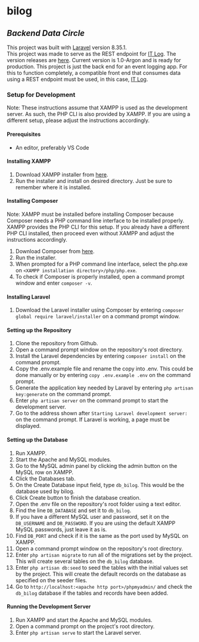 # bilog
## _Backend Data Circle_

This project was built with [Laravel](https://laravel.com/) version 8.35.1.<br>
This project was made to serve as the REST endpoint for [IT Log](https://github.com/bossbuwi/itlog). The version releases are [here](https://github.com/bossbuwi/bilog/releases). Current version is 1.0-Argon and is ready for production. This project is just the back end for an event logging app. For this to function completely, a compatible front end that consumes data using a REST endpoint must be used, in this case, [IT Log](https://github.com/bossbuwi/itlog).

### Setup for Development
Note: These instructions assume that XAMPP is used as the development server. As such, the PHP CLI is also provided by XAMPP. If you are using a different setup, please adjust the instructions accordingly.

#### Prerequisites
- An editor, preferably VS Code

#### Installing XAMPP
1. Download XAMPP installer from [here](https://www.apachefriends.org/index.html).
2. Run the installer and install on desired directory. Just be sure to remember where it is installed.

#### Installing Composer
Note: XAMPP must be installed before installing Composer because Composer needs a PHP command line interface to be installed properly. XAMPP provides the PHP CLI for this setup. If you already have a different PHP CLI installed, then proceed even without XAMPP and adjust the instructions accordingly.
1. Download Composer from [here](https://getcomposer.org/download/).
2. Run the installer.
3. When prompted for a PHP command line interface, select the php.exe on `<XAMPP installation directory>/php/php.exe`.
4. To check if Composer is properly installed, open a command prompt window and enter `composer -v`.

#### Installing Laravel
1. Download the Laravel installer using Composer by entering `composer global require laravel/installer` on a command prompt window.

#### Setting up the Repository
1. Clone the repository from Github.
2. Open a command prompt window on the repository's root directory.
3. Install the Laravel dependencies by entering `composer install` on the command prompt.
4. Copy the .env.example file and rename the copy into .env. This could be done manually or by entering `copy .env.example .env` on the command prompt.
5. Generate the application key needed by Laravel by entering `php artisan key:generate` on the command prompt.
6. Enter `php artisan server` on the command prompt to start the development server.
7. Go to the address shown after `Starting Laravel development server:` on the command prompt. If Laravel is working, a page must be displayed.

#### Setting up the Database
1. Run XAMPP.
2. Start the Apache and MySQL modules.
3. Go to the MySQL admin panel by clicking the admin button on the MySQL row on XAMPP.
4. Click the Databases tab.
5. On the Create Database input field, type `db_bilog`. This would be the database used by bilog.
6. Click Create button to finish the database creation.
7. Open the .env file on the repository's root folder using a text editor.
8. Find the line `DB_DATABASE` and set it to `db_bilog`.
9. If you have a different MySQL user and password, set it on the `DB_USERNAME` and `DB_PASSWORD`. If you are using the default XAMPP MySQL passwords, just leave it as is.
10. Find `DB_PORT` and check if it is the same as the port used by MySQL on XAMPP.
11. Open a command prompt window on the repository's root directory.
12. Enter `php artisan migrate` to run all of the migrations set by the project. This will create several tables on the `db_bilog` database.
13. Enter `php artisan db:seed` to seed the tables with the initial values set by the project. This will create the default records on the database as specified on the seeder files.
14. Go to `http://localhost:<apache http port>/phpmyadmin/` and check the `db_bilog` database if the tables and records have been added.

#### Running the Development Server
1. Run XAMPP and start the Apache and MySQL modules.
2. Open a command prompt on the project's root directory.
3. Enter `php artisan serve` to start the Laravel server.
